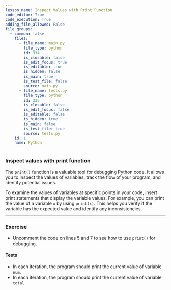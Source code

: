 ```yaml
---
lesson_name: Inspect Values with Print Function
code_editor: True
code_execution: True
adding_file_allowed: False
file_groups:
  - common: false
    files:
      - file_name: main.py
        file_type: python
        id: 334
        is_closable: false
        is_edit_focus: true
        is_editable: true
        is_hidden: false
        is_main: true
        is_test_file: false
        source: main.py
      - file_name: tests.py
        file_type: python
        id: 335
        is_closable: false
        is_edit_focus: false
        is_editable: false
        is_hidden: true
        is_main: false
        is_test_file: true
        source: tests.py
    id: 1
    name: Python
---
```


### Inspect values with print function

The `print()` function is a valuable tool for debugging Python code. It allows you to inspect the values of variables, track the flow of your program, and identify potential issues.

To examine the values of variables at specific points in your code, insert print statements that display the variable values. For example, you can print the value of a variable `x` by using `print(x)`. This helps you verify if the variable has the expected value and identify any inconsistencies.

---

### Exercise

- Uncomment the code on lines 5 and 7 to see how to use `print()` for debugging.

#### Tests

<ul>
<li id="test-1">In each iteration, the program should print the current value of variable <code>num</code>.</li>
<li id="test-2">In each iteration, the program should print the current value of variable <code>total</code></li>
</ul>
